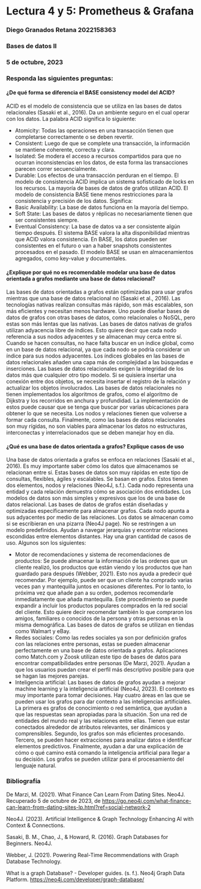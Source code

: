 # Lectura 4 y 5: Prometheus & Grafana
### Diego Granados Retana 2022158363
### Bases de datos II
### 5 de octubre, 2023
### Responda las siguientes preguntas:

#### ¿De qué forma se diferencia el BASE consistency model del ACID?
ACID es el modelo de consistencia que se utiliza en las bases de datos relacionales (Sasaki et al., 2016). Da un ambiente seguro en el cual operar con los datos. La palabra ACID significa lo siguiente:
-	Atomicity: Todas las operaciones en una transacción tienen que completarse correctamente o se deben revertir.
-	Consistent: Luego de que se complete una transacción, la información se mantiene coherente, correcta y clara.
-	Isolated:  Se modera el acceso a recursos compartidos para que no ocurran inconsistencias en los datos, de esta forma las transacciones parecen correr secuencialmente.
-	Durable: Los efectos de una transacción perduran en el tiempo.
El modelo de consistencia ACID implica un sistema sofisticado de locks en los recursos. La mayoría de bases de datos de grafos utilizan ACID.
El modelo de consistencia BASE tiene menos restricciones para la consistencia y precisión de los datos. Significa:
-	Basic Availability: La base de datos funciona en la mayoría del tiempo.
-	Soft State: Las bases de datos y réplicas no necesariamente tienen que ser consistentes siempre.
-	Eventual Consistency: La base de datos va a ser consistente algún tiempo después.
El sistema BASE valora la alta disponibilidad mientras que ACID valora consistencia. En BASE, los datos pueden ser consistentes en el futuro o van a haber snapshots consistentes procesados en el pasado. El modelo BASE se usan en almacenamientos agregados, como key-value y documentales.
#### ¿Explique por qué no es recomendable modelar una base de datos orientada a grafos mediante una base de datos relacional?
Las bases de datos orientadas a grafos están optimizadas para usar grafos mientras que una base de datos relacional no (Sasaki et al., 2016).  Las tecnologías nativas realizan consultas más rápido, son más escalables, son más eficientes y necesitan menos hardware. Uno puede diseñar bases de datos de grafos con otras bases de datos, como relacionales o NoSQL, pero estas son más lentas que las nativas. Las bases de datos nativas de grafos utilizan adyacencia libre de índices.  Esto quiere decir que cada nodo referencia a sus nodos adyacentes y se almacenan muy cerca entre sí. Cuando se hacen consultas, no hace falta buscar en un índice global, como en un base de datos relacional, ya que cada nodo se podría considerar un índice para sus nodos adyacentes. Los índices globales en las bases de datos relacionales añaden una capa más de complejidad a las búsquedas e inserciones. Las bases de datos relacionales exigen la integridad de los datos más que cualquier otro tipo modelo. Si se quisiera insertar una conexión entre dos objetos, se necesita insertar el registro de la relación y actualizar los objetos involucrados. Las bases de datos relacionales no tienen implementados los algoritmos de grafos, como el algoritmo de Dijkstra y los recorridos en anchura y profundidad. La implementación de estos puede causar que se tenga que buscar por varias ubicaciones para obtener lo que se necesita. Los nodos y relaciones tienen que volverse a formar cada consulta. Finalmente, como las bases de datos relacionales son muy rígidas, no son viables para almacenar los datos no estructuras, interconectas y interrelacionados que se deben manejar hoy en día.
#### ¿Qué es una base de datos orientada a grafos? Explique casos de uso
Una base de datos orientada a grafos se enfoca en relaciones (Sasaki et al., 2016). Es muy importante saber cómo los datos que almacenamos se relacionan entre sí. Estas bases de datos son muy rápidas en este tipo de consultas, flexibles, ágiles y escalables. Se basan en grafos. Estos tienen dos elementos, nodos y relaciones (Neo4J, s.f.). Cada nodo representa una entidad y cada relación demuestra cómo se asociación dos entidades. Los modelos de datos son más simples y expresivos que los de una base de datos relacional. Las bases de datos de grafos están diseñadas y optimizadas específicamente para almacenar grafos. Cada nodo apunta a sus adyacentes por medio de las relaciones. Los datos se almacenan como si se escribieran en una pizarra (Neo4J page). No se restringen a un modelo predefinidos. Ayudan a navegar jerarquías y encontrar relaciones escondidas entre elementos distantes. Hay una gran cantidad de casos de uso. Algunos son los siguientes:
-	Motor de recomendaciones y sistema de recomendaciones de productos: Se puede almacenar la información de las ordenes que un cliente realizó, los productos que están viendo y los productos que han guardado para después (Webber, 2021). Esto nos ayuda a predecir qué recomendar. Por ejemplo, puede ser que un cliente ha comprado varias veces pan y mantequilla juntos en ocasiones diferentes. Por lo tanto, lo próxima vez que añade pan a su orden, podemos recomendarle inmediatamente que añada mantequilla. Este procedimiento se puede expandir a incluir los productos populares comprados en la red social del cliente. Esto quiere decir recomendar también lo que compraron los amigos, familiares o conocidos de la persona y otras personas en la misma demográfica. Las bases de datos de grafos se utilizan en tiendas como Walmart y eBay.
-	Redes sociales: Como las redes sociales ya son por definición grafos con las relaciones entre personas, estas se pueden almacenar perfectamente en una base de datos orientada a grafos. Aplicaciones como Match.com y Zoosk utilizan este tipo de bases de datos para encontrar compatibilidades entre personas (De Marzi, 2021). Ayudan a que los usuarios puedan crear el perfil más descriptivo posible para que se hagan las mejores parejas.
-	Inteligencia artificial: Las bases de datos de grafos ayudan a mejorar machine learning y la inteligencia artificial (Neo4J, 2023). El contexto es muy importante para tomar decisiones. Hay cuatro áreas en las que se pueden usar los grafos para dar contexto a las inteligencias artificiales. La primera es grafos de conocimiento o red semántica, que ayudan a que las respuestas sean apropiadas para la situación. Son una red de entidades del mundo real y las relaciones entre ellas. Tienen que estar conectados alrededor de atributos relevantes, ser dinámicos y comprensibles. Segundo, los grafos son más eficientes procesando. Tercero, se pueden hacer extracciones para analizar datos e identificar elementos predictivos. Finalmente, ayudan a dar una explicación de cómo o qué camino está comando la inteligencia artificial para llegar a su decisión. Los grafos se pueden utilizar para el procesamiento del lenguaje natural.
### Bibliografía
De Marzi, M. (2021). What Finance Can Learn From Dating Sites. Neo4J. Recuperado 5 de octubre de 2023, de https://go.neo4j.com/what-finance-can-learn-from-dating-sites-lp.html?ref=social-network-2

Neo4J. (2023). Artificial Intelligence  & Graph Technology  Enhancing AI with Context &  Connections.

Sasaki, B. M., Chao, J., & Howard, R. (2016). Graph Databases for Beginners. Neo4J.

Webber, J. (2021). Powering Real-Time  Recommendations with Graph Database Technology.

What is a graph Database? - Developer guides. (s. f.). Neo4j Graph Data Platform. https://neo4j.com/developer/graph-database/


